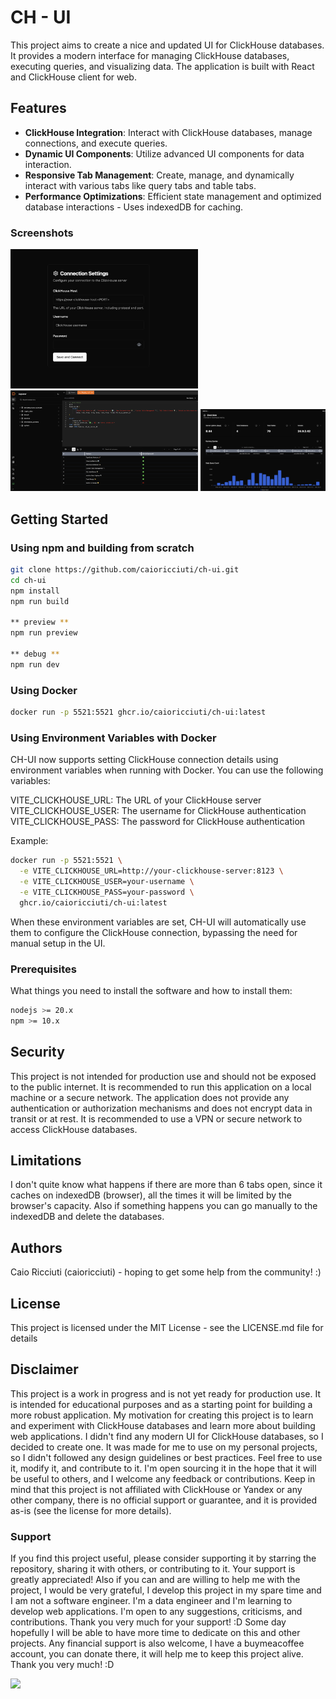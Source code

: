 # CH - UI

This project aims to create a nice and updated UI for ClickHouse databases. It provides a modern interface for managing ClickHouse databases, executing queries, and visualizing data. The application is built with React and ClickHouse client for web.

## Features

- **ClickHouse Integration**: Interact with ClickHouse databases, manage connections, and execute queries.
- **Dynamic UI Components**: Utilize advanced UI components for data interaction.
- **Responsive Tab Management**: Create, manage, and dynamically interact with various tabs like query tabs and table tabs.
- **Performance Optimizations**: Efficient state management and optimized database interactions - Uses indexedDB for caching.

### Screenshots

<img src="./public/screen-shots/settings.png" alt="Screenshot of the application" width="300">
<img src="./public/screen-shots/main-page.png" alt="Screenshot of the application" width="300">
<img src="./public/screen-shots/instance-metrics.png" alt="Screenshot of the application" width="200">

## Getting Started

### Using npm and building from scratch

```bash
git clone https://github.com/caioricciuti/ch-ui.git
cd ch-ui
npm install
npm run build

** preview **
npm run preview

** debug **
npm run dev
```

### Using Docker

```bash
docker run -p 5521:5521 ghcr.io/caioricciuti/ch-ui:latest
```

### Using Environment Variables with Docker

CH-UI now supports setting ClickHouse connection details using environment variables when running with Docker. You can use the following variables:

VITE_CLICKHOUSE_URL: The URL of your ClickHouse server
VITE_CLICKHOUSE_USER: The username for ClickHouse authentication
VITE_CLICKHOUSE_PASS: The password for ClickHouse authentication

Example:

```bash
docker run -p 5521:5521 \
  -e VITE_CLICKHOUSE_URL=http://your-clickhouse-server:8123 \
  -e VITE_CLICKHOUSE_USER=your-username \
  -e VITE_CLICKHOUSE_PASS=your-password \
  ghcr.io/caioricciuti/ch-ui:latest
```

When these environment variables are set, CH-UI will automatically use them to configure the ClickHouse connection, bypassing the need for manual setup in the UI.

### Prerequisites

What things you need to install the software and how to install them:

```bash
nodejs >= 20.x
npm >= 10.x
```

## Security

This project is not intended for production use and should not be exposed to the public internet. It is recommended to run this application on a local machine or a secure network. The application does not provide any authentication or authorization mechanisms and does not encrypt data in transit or at rest. It is recommended to use a VPN or secure network to access ClickHouse databases.

## Limitations

I don't quite know what happens if there are more than 6 tabs open, since it caches on indexedDB (browser), all the times it will be limited by the browser's capacity. Also if something happens you can go manually to the indexedDB and delete the databases.

## Authors

Caio Ricciuti (caioricciuti) - hoping to get some help from the community! :)

## License

This project is licensed under the MIT License - see the LICENSE.md file for details

## Disclaimer

This project is a work in progress and is not yet ready for production use. It is intended for educational purposes and as a starting point for building a more robust application. My motivation for creating this project is to learn and experiment with ClickHouse databases and learn more about building web applications. I didn't find any modern UI for ClickHouse databases, so I decided to create one. It was made for me to use on my personal projects, so I didn't followed any design guidelines or best practices. Feel free to use it, modify it, and contribute to it. I'm open sourcing it in the hope that it will be useful to others, and I welcome any feedback or contributions. Keep in mind that this project is not affiliated with ClickHouse or Yandex or any other company, there is no official support or guarantee, and it is provided as-is (see the license for more details).

### Support

If you find this project useful, please consider supporting it by starring the repository, sharing it with others, or contributing to it. Your support is greatly appreciated! Also if you can and are willing to help me with the project, I would be very grateful, I develop this project in my spare time and I am not a software engineer. I'm a data engineer and I'm learning to develop web applications. I'm open to any suggestions, criticisms, and contributions. Thank you very much for your support! :D Some day hopefully I will be able to have more time to dedicate on this and other projects. Any financial support is also welcome, I have a buymeacoffee account, you can donate there, it will help me to keep this project alive. Thank you very much! :D

<a href="https://www.buymeacoffee.com/caioricciuti"><img src="https://img.buymeacoffee.com/button-api/?text=Buy me a coffee : )&emoji=&slug=caioricciuti&button_colour=FFDD00&font_colour=000000&font_family=Poppins&outline_colour=000000&coffee_colour=ffffff" /></a>
